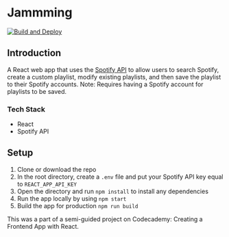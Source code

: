 # Jammming

[![Build and Deploy](https://github.com/atozc/Jammming/actions/workflows/main.yml/badge.svg)](https://github.com/atozc/Jammming/actions/workflows/main.yml)

## Introduction 
A React web app that uses the [Spotify API](https://developer.spotify.com/documentation/web-api/) to allow users to search Spotify, create a custom playlist, modify existing playlists, and then save the playlist to their Spotify accounts. 
Note: Requires having a Spotify account for playlists to be saved.

### Tech Stack
- React 
- Spotify API

## Setup 
1. Clone or download the repo
2. In the root directory, create a `.env` file and put your Spotify API key equal to `REACT_APP_API_KEY`
3. Open the directory and run `npm install` to install any dependencies 
4. Run the app locally by using `npm start`
5. Build the app for production `npm run build`

This was a part of a semi-guided project on Codecademy: Creating a Frontend App with React. 
